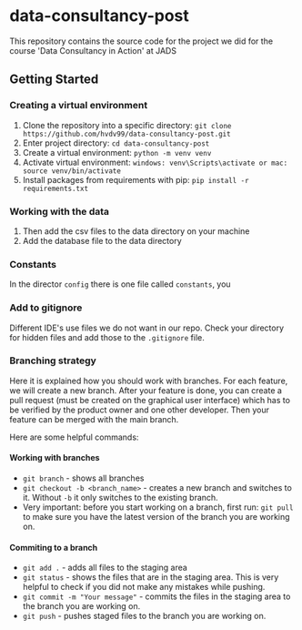 # data-consultancy-post
This repository contains the source code for the project we did for the course 'Data Consultancy in Action' at JADS

## Getting Started
### Creating a virtual environment
1. Clone the repository into a specific directory: `git clone https://github.com/hvdv99/data-consultancy-post.git`
2. Enter project directory: `cd data-consultancy-post`
3. Create a virtual environment: `python -m venv venv`
4. Activate virtual environment: `windows: venv\Scripts\activate or mac: source venv/bin/activate`
5. Install packages from requirements with pip: `pip install -r requirements.txt`

### Working with the data
1. Then add the csv files to the data directory on your machine
2. Add the database file to the data directory

### Constants
In the director `config` there is one file called `constants`, you 

### Add to gitignore
Different IDE's use files we do not want in our repo. Check your directory for hidden files and add those to the `.gitignore` file.

### Branching strategy
Here it is explained how you should work with branches. For each feature, we will create a new branch. After 
your feature is done, you can create a pull request (must be created on the graphical user interface) which has to be verified by the product owner and one other developer. Then your feature can be merged with the main branch. 

Here are some helpful commands:
#### Working with branches
- `git branch` - shows all branches
- `git checkout -b <branch_name>` - creates a new branch and switches to it. Without `-b` it only switches to the existing branch.
- Very important: before you start working on a branch, first run: `git pull` to make sure you have the 
latest version of the branch you are working on.
#### Commiting to a branch
- `git add .` - adds all files to the staging area
- `git status` - shows the files that are in the staging area. This is very helpful to check if you did not make any 
mistakes while pushing.
- `git commit -m "Your message"` - commits the files in the staging area to the branch you are working on.
- `git push` - pushes staged files to the branch you are working on.